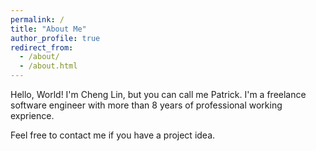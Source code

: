 ```yaml
---
permalink: /
title: "About Me"
author_profile: true
redirect_from: 
  - /about/
  - /about.html
---
```


Hello, World!
I'm Cheng Lin, but you can call me Patrick.
I'm a freelance software engineer with more than 8 years of professional working exprience.

Feel free to contact me if you have a project idea.